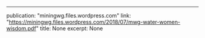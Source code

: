 ---
publication: "miningwg.files.wordpress.com"
link: "https://miningwg.files.wordpress.com/2018/07/mwg-water-women-wisdom.pdf"
title: None
excerpt: None

